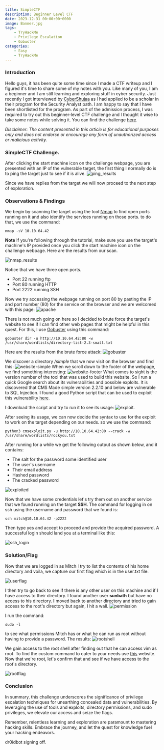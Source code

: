 ```yaml
---
title: SimpleCTF
description: Beginner Level CTF
date: 2023-12-31 00:00:00+0000
image: Banner.jpg
tags:
    - TryHackMe
    - Privilege Escalation
    - Gobuster
categories:
    - Easy
    - TryHackMe
---
```

### Introduction
Hello guys, it has been quite some time since I made a CTF writeup and I figured it's time to share some of my notes with you. Like many of you, I am a beginner and I am still learning and exploring stuff in cyber security. Just recently I got interviewed by [CyberShujaa](https://cybershujaa.co.ke/) as I had applied to be a scholar in their program for the Security Analyst path. I am happy to say that I have been shortlisted for the program. As part of the admission process, I was required to try out this beginner-level CTF challenge and I thought it wise to take some notes while solving it. You can find the challenge [here](https://tryhackme.com/room/easyctf#).

_Disclaimer: The content presented in this article is for educational purposes only and does not endorse or encourage any form of unauthorized access or malicious activity._

### SimpleCTF Challenge.
After clicking the start machine icon on the challenge webpage, you are presented with an IP of the vulnerable target, the first thing I normally do is to ping the target just to see if it is alive. 
![ping_results](Ping.png)

Since we have replies from the target we will now proceed to the next step of exploration.

### Observations & Findings
We begin by scanning the target using the tool [Nmap](https://en.wikipedia.org/wiki/Nmap)  to find open ports running on it and also identify the services running on those ports. to do that, we use the command: 

```
nmap -sV 10.10.64.42

```
**Note** If you're following through the tutorial, make sure you use the target's machine's IP provided once you click the start machine icon on the challenge webpage. Here are the results from our scan.

![nmap_results](nmap.png) 

Notice that we have three open ports.

* Port 22 running ftp
* Port 80 running HTTP
* Port 2222 running SSH

Now we try accessing the webpage running on port 80 by pasting the IP and port number (80) for the service on the browser and we are welcomed with this page:
![apache](website.png)

There is not much going on here so I decided to brute force the target's website to see if I can find other web pages that might be helpful in this quest. For this, I use [Gobuster](https://en.wikipedia.org/wiki/Gobuster) using this command:

```
gobuster dir -u http://10.10.64.42:80 -w /usr/share/wordlists/directory-list-2.3-small.txt

```
Here are the results from the brute force attack:
![gobuster](gobuster.png)

We discover a directory _/simple_ that we now visit on the browser and find this:
![website-simple](website-simple.png) 
When we scroll down to the footer of the webpage, we find something interesting:
![website-footer](website-footer.png)
What comes to sight is the version number of the tool that was used to build this website. So I run a quick Google search about its vulnerabilities and possible exploits. It is discovered that CMS Made simple version 2.2.10 and below are vulnerable to SQL Injection. I found a good Python script that can be used to exploit this vulnerability [here](https://gist.github.com/kriss-u/321f0418778697e2ec919f04664ceb4b).

I download the script and try to run it to see its usage:
![exploit](exploit.png). 

After seeing its usage, we can now decide the syntax to use for the exploit to work on the target depending on our needs. so we use the command: 

```
python3 cmsexploit.py -u http://10.10.64.42:80 --crack -w /usr/share/wordlists/rockyou.txt

```

After running for a while we get the following output as shown below, and it contains:

* The salt for the password some identified user
* The user's username
* Their email address
* Hashed password
* The cracked password

![exploited](cracked-password.png)

Now that we have some credentials let's try them out on another service that we found running on the target **SSH**. The command for logging in on ssh using the username and password that we found is: 

```
ssh mitch@10.10.64.42 -p2222

```
Then type yes and accept to proceed and provide the acquired password. A successful login should land you at a terminal like this:

![ssh_login](ssh_login.png)


### Solution/Flag
Now that we are logged in as Mitch I try to list the contents of his home directory and voila, we capture our first flag which is in the user.txt file.

![userflag](userflag.png)

I then try to go back to see if there is any other user on this machine and if I have access to their directory. I found another user **sunbath** but have no access to his directory. I moved back to another directory and tried to gain access to the root's directory but again, I hit a wall. 
![permission](permission.png)

I run the command: 

```
sudo -l 

```
to see what permissions Mitch has or what he can run as root without having to provide a password. The results: 
![rootshell](rootshell.png) 

We gain access to the root shell after  finding out that he can access vim as root. To find the custom command to cater to your needs use [this](https://gtfobins.github.io/) website. Now that we're root, let's confirm that and see if we have access to the root's directory. 

![rootflag](rootflag.png)

### Conclusion
In summary, this challenge underscores the significance of privilege escalation techniques for unearthing concealed data and vulnerabilities. By leveraging the use of tools and exploits, directory permissions, and sudo privileges, we elevate our access and seize the flags.

Remember, relentless learning and exploration are paramount to mastering hacking skills. Embrace the journey, and let the quest for knowledge fuel your hacking endeavors.

dr0idbot signing off.
